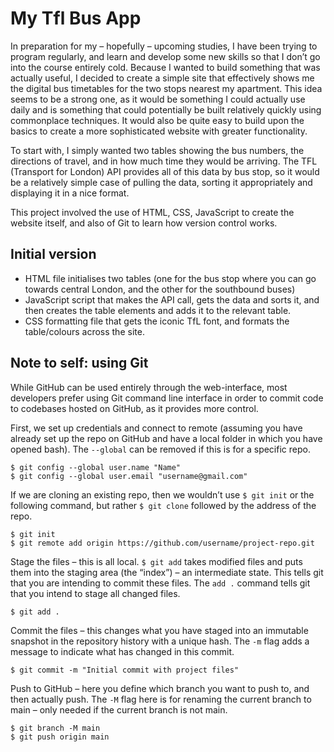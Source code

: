 # My Tfl Bus App

In preparation for my – hopefully – upcoming studies, I have been trying to program regularly, and learn and develop some new skills so that I don’t go into the course entirely cold.
Because I wanted to build something that was actually useful, I decided to create a simple site that effectively shows me the digital bus timetables for the two stops nearest my apartment. This idea seems to be a strong one, as it would be something I could actually use daily and is something that could potentially be built relatively quickly using commonplace techniques. It would also be quite easy to build upon the basics to create a more sophisticated website with greater functionality.

To start with, I simply wanted two tables showing the bus numbers, the directions of travel, and in how much time they would be arriving. The TFL (Transport for London) API provides all of this data by bus stop, so it would be a relatively simple case of pulling the data, sorting it appropriately and displaying it in a nice format.

This project involved the use of HTML, CSS, JavaScript to create the website itself, and also of Git to learn how version control works.

## Initial version

- HTML file initialises two tables (one for the bus stop where you can go towards central London, and the other for the southbound buses)
- JavaScript script that makes the API call, gets the data and sorts it, and then creates the table elements and adds it to the relevant table.
- CSS formatting file that gets the iconic TfL font, and formats the table/colours across the site.

## Note to self: using Git

While GitHub can be used entirely through the web-interface, most developers prefer using Git command line interface in order to commit code to codebases hosted on GitHub, as it provides more control.

First, we set up credentials and connect to remote (assuming you have already set up the repo on GitHub and have a local folder in which you have opened bash). The ```--global``` can be removed if this is for a specific repo.

```
$ git config --global user.name "Name"
$ git config --global user.email "username@gmail.com"
```

If we are cloning an existing repo, then we wouldn’t use ```$ git init``` or the following command, but rather ```$ git clone``` followed by the address of the repo. 

```
$ git init
$ git remote add origin https://github.com/username/project-repo.git
```

Stage the files – this is all local. ```$ git add``` takes modified files and puts them into the staging area (the “index”) – an intermediate state. This tells git that you are intending to commit these files. The ```add .``` command tells git that you intend to stage all changed files.
  
```
$ git add .
```

Commit the files – this changes what you have staged into an immutable snapshot in the repository history with a unique hash. The ```-m``` flag adds a message to indicate what has changed in this commit.  

```
$ git commit -m "Initial commit with project files"
```

Push to GitHub – here you define which branch you want to push to, and then actually push. The ```-M``` flag here is for renaming the current branch to main – only needed if the current branch is not main.

```
$ git branch -M main
$ git push origin main
```